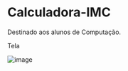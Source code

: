 # Calculadora-IMC
Destinado aos alunos de Computação.

Tela

![image](https://user-images.githubusercontent.com/11165597/75003878-1d0d2280-5448-11ea-808d-7dfb8f30994e.png)
